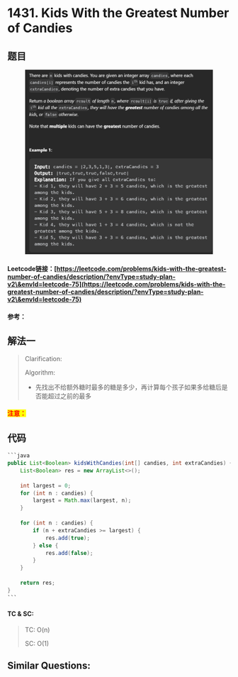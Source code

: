 # 1431. Kids With the Greatest Number of Candies

## 题目

<figure><img src="../../.gitbook/assets/image (2) (1) (1) (1) (1) (1) (1) (1) (1) (1) (1) (1).png" alt=""><figcaption></figcaption></figure>

#### Leetcode链接：[https://leetcode.com/problems/kids-with-the-greatest-number-of-candies/description/?envType=study-plan-v2\&envId=leetcode-75](https://leetcode.com/problems/kids-with-the-greatest-number-of-candies/description/?envType=study-plan-v2\&envId=leetcode-75)

#### 参考：

## 解法一

> Clarification:&#x20;
>
> Algorithm:&#x20;
>
> * 先找出不给额外糖时最多的糖是多少，再计算每个孩子如果多给糖后是否能超过之前的最多

#### <mark style="color:red;">注意：</mark>

## 代码

````java
```java
public List<Boolean> kidsWithCandies(int[] candies, int extraCandies) {
    List<Boolean> res = new ArrayList<>();

    int largest = 0;
    for (int n : candies) {
        largest = Math.max(largest, n);
    }

    for (int n : candies) {
        if (n + extraCandies >= largest) {
            res.add(true);
        } else {
            res.add(false);
        }
    }

    return res;
}
```
````

#### TC & SC:&#x20;

> TC: O(n)
>
> SC: O(1)

## **Similar Questions:**&#x20;
